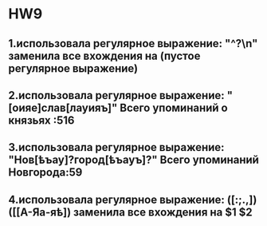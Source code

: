 # HW9
## 1.использовала регулярное выражение: "^?\n" заменила все вхождения на (пустое регулярное выражение)
## 2.использовала регулярное выражение: "[оияе]слав[лауияъ]" Всего упоминаний о князьях :516
## 3.использовала регулярное выражение: "Нов[ѣъау]?город[ѣъауъ]?" Всего упоминаний Новгорода:59
## 4.использовала регулярное выражение: ([:;\.,])([\[А-Яа-яѣ]) заменила все вхождения на $1 $2

